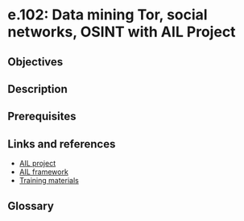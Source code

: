 # e.102: Data mining Tor, social networks, OSINT with AIL Project

## Objectives

## Description

## Prerequisites

## Links and references

- [AIL project](https://github.com/ail-project)
- [AIL framework](https://github.com/ail-project/ail-framework)
- [Training materials](https://github.com/ail-project/ail-training)


## Glossary

